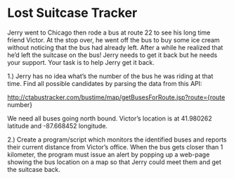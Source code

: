 # Lost Suitcase Tracker

Jerry went to Chicago then rode a bus at route 22 to see his long time friend Victor. At the stop over, he went off the bus to buy some ice cream without noticing that the bus had already left. After a while he realized that he’d left the suitcase on the bus! Jerry needs to get it back but he needs your support. Your task is to help Jerry get it back.

1.) Jerry has no idea what’s the number of the bus he was riding at that time. Find all possible candidates by parsing the data from this API:

http://ctabustracker.com/bustime/map/getBusesForRoute.jsp?route={route number}

We need all buses going north bound. Victor’s location is at 41.980262 latitude and -87.668452 longitude.

2.) Create a program/script which monitors the identified buses and reports their current distance from Victor’s office. When the bus gets closer than 1 kilometer, the program must issue an alert by popping up a web-page showing the bus location on a map so that Jerry could meet them and get the suitcase back.
